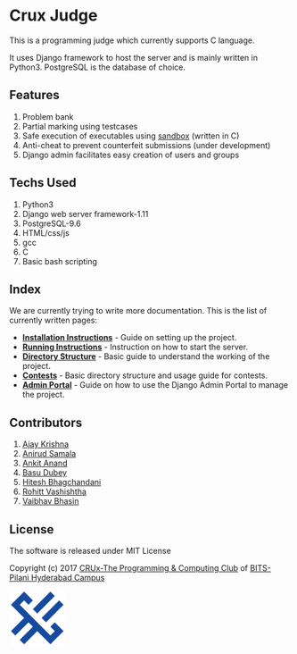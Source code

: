 # Crux Judge

This is a programming judge which currently supports C language.

It uses Django framework to host the server and is mainly written in Python3. PostgreSQL is the database of choice.

## Features

1. Problem bank
2. Partial marking using testcases
3. Safe execution of executables using [sandbox](https://github.com/ajay0/sandbox) (written in C)
4. Anti-cheat to prevent counterfeit submissions (under development)
5. Django admin facilitates easy creation of users and groups


## Techs Used

1. Python3
2. Django web server framework-1.11
3. PostgreSQL-9.6
4. HTML/css/js
5. gcc
6. C
7. Basic bash scripting


## Index

We are currently trying to write more documentation. This is the list of currently written pages:

* **[Installation Instructions](install.md)** - Guide on setting up the project.
* **[Running Instructions](run.md)** - Instruction on how to start the server.
* **[Directory Structure](structure.md)** - Basic guide to understand the working of the project.
* **[Contests](contest.md)** - Basic directory structure and usage guide for contests.
* **[Admin Portal](admin.md)** - Guide on how to use the Django Admin Portal to manage the project.

## Contributors

1. [Ajay Krishna](https://github.com/ajay0)
2. [Anirud Samala](https://github.com/eragon512)
3. [Ankit Anand](https://github.com/ankit0905)
4. [Basu Dubey](https://github.com/basu96)
5. [Hitesh Bhagchandani](https://github.com/hit023)
6. [Rohitt Vashishtha](https://github.com/aero31aero)
7. [Vaibhav Bhasin](https://github.com/v-superuser)


## License

The software is released under MIT License

Copyright (c) 2017 [CRUx-The Programming & Computing Club](https://github.com/crux-BPHC) of [BITS-Pilani Hyderabad Campus](http://www.bits-pilani.ac.in/hyderabad)

<img src="crux.svg" width="100">

